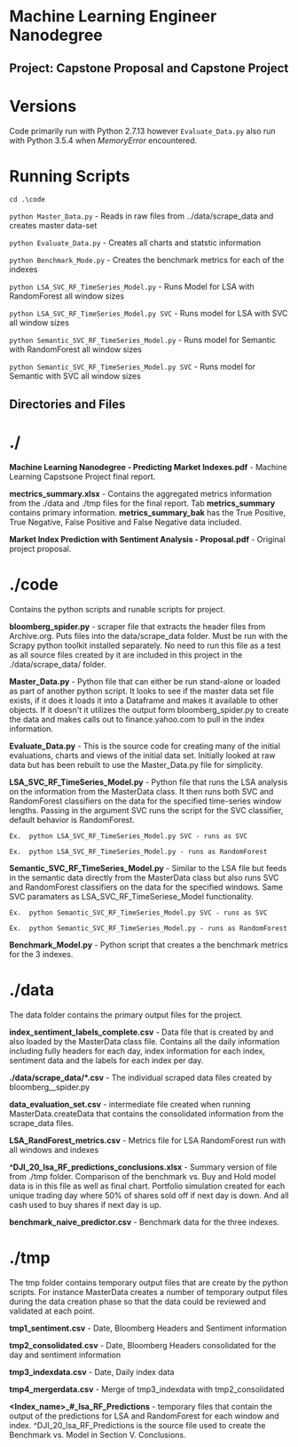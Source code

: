 # Machine Learning Engineer Nanodegree
## Project: Capstone Proposal and Capstone Project

# Versions
Code primarily run with Python 2.7.13 however `Evaluate_Data.py` also run with Python 3.5.4 when *MemoryError* encountered. 

# Running Scripts
`cd .\code`

`python Master_Data.py` - Reads in raw files from ../data/scrape_data and creates master data-set

`python Evaluate_Data.py` - Creates all charts and statstic information

`python Benchmark_Mode.py` - Creates the benchmark metrics for each of the indexes

`python LSA_SVC_RF_TimeSeries_Model.py` - Runs Model for LSA with RandomForest all window sizes

`python LSA_SVC_RF_TimeSeries_Model.py SVC` - Runs model for LSA with SVC all window sizes

`python Semantic_SVC_RF_TimeSeries_Model.py` - Runs model for Semantic with RandomForest all window sizes

`python Semantic_SVC_RF_TimeSeries_Model.py SVC` - Runs model for Semantic with SVC all window sizes
 


## Directories and Files ##

# ./

**Machine Learning Nanodegree - Predicting Market Indexes.pdf** - Machine Learning Capstsone Project final report. 

**mectrics\_summary.xlsx** - Contains the aggregated metrics information from the ./data and ./tmp files for the final report.  Tab **metrics\_summary** contains primary information.  **metrics\_summary\_bak** has the True Positive, True Negative, False Positive and False Negative data included.    

**Market Index Prediction with Sentiment Analysis - Proposal.pdf** - Original project proposal. 


# ./code
Contains the python scripts and runable scripts for project. 

**bloomberg\_spider.py** - scraper file that extracts the header files from Archive.org.  Puts files into the data/scrape_data folder.  Must be run with the Scrapy python toolkit installed separately.  No need to run this file as a test as all source files created by it are included in this project in the ./data/scrape\_data/ folder.

**Master\_Data.py** - Python file that can either be run stand-alone or loaded as part of another python script.  It looks to see if the master data set file exists, if it does it loads it into a Dataframe and makes it available to other objects.  If it doesn't it utilizes the output form bloomberg_spider.py to create the data and makes calls out to finance.yahoo.com to pull in the index information.  

**Evaluate\_Data.py** - This is the source code for creating many of the initial evaluations, charts and views of the initial data set.  Initially looked at raw data but has been rebuilt to use the Master_Data.py file for simplicity. 

**LSA\_SVC\_RF\_TimeSeries\_Model.py** - Python file that runs the LSA analysis on the information from the MasterData class.  It then runs both SVC and RandomForest classifiers on the data for the specified time-series window lengths.  Passing in the argument SVC runs the script for the SVC classifier, default behavior is RandomForest.  

`Ex.  python LSA_SVC_RF_TimeSeries_Model.py SVC - runs as SVC`

`Ex.  python LSA_SVC_RF_TimeSeries_Model.py - runs as RandomForest`

**Semantic\_SVC\_RF\_TimeSeries\_Model.py** - Similar to the LSA file but feeds in the semantic data directly from the MasterData class but also runs SVC and RandomForest classifiers on the data for the specified windows.  Same SVC paramaters as LSA_SVC_RF_TimeSeriese_Model functionality. 

`Ex.  python Semantic_SVC_RF_TimeSeries_Model.py SVC - runs as SVC`

`Ex.  python Semantic_SVC_RF_TimeSeries_Model.py - runs as RandomForest`
 
**Benchmark\_Model.py** - Python script that creates a the benchmark metrics for the 3 indexes. 


# ./data
The data folder contains the primary output files for the project.  

**index\_sentiment\_labels\_complete.csv** - Data file that is created by and also loaded by the MasterData class file.  Contains all the daily information including fully headers for each day, index information for each index, sentiment data and the labels for each index per day. 

**./data/scrape\_data/\*.csv** - The individual scraped data files created by bloomberg__spider.py

**data\_evaluation\_set.csv** - intermediate file created when running MasterData.createData that contains the consolidated information from the scrape_data files.  

**LSA\_RandForest\_metrics.csv** - Metrics file for LSA RandomForest run with all windows and indexes

**^DJI\_20\_lsa\_RF\_predictions\_conclusions.xlsx** - Summary version of file from ./tmp folder.  Comparison of the benchmark vs. Buy and Hold model data is in this file as well as final chart.  Portfolio simulation created for each unique trading day where 50% of shares sold off if next day is down.  And all cash used to buy shares if next day is up.   
 
**benchmark\_naive\_predictor.csv** - Benchmark data for the three indexes. 


# ./tmp
The tmp folder contains temporary output files that are create by the python scripts.  For instance MasterData creates a number of temporary output files during the data creation phase so that the data could be reviewed and validated at each point.

**tmp1\_sentiment.csv** - Date, Bloomberg Headers and Sentiment information

**tmp2\_consolidated.csv** - Date, Bloomberg Headers consolidated for the day and sentiment information

**tmp3\_indexdata.csv** - Date, Daily index data

**tmp4\_mergerdata.csv** - Merge of tmp3_indexdata with tmp2_consolidated 

**<Index_name\>\_#\_lsa\_RF\_Predictions** - temporary files that contain the output of the predictions for LSA and RandomForest for each window and index.  ^DJI\_20\_lsa\_RF\_Predictions is the source file used to create the Benchmark vs. Model in Section V. Conclusions. 
